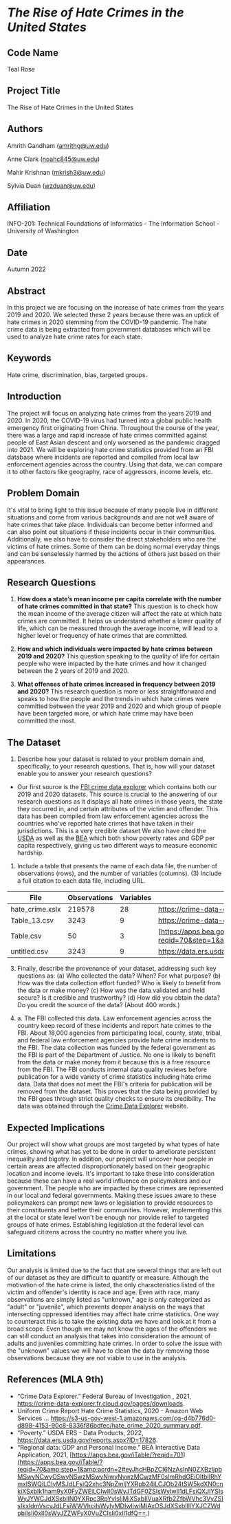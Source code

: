 # *The Rise of Hate Crimes in the United States*

## Code Name
Teal Rose

## Project Title
The Rise of Hate Crimes in the United States

## Authors

Amrith Gandham (amrithg@uw.edu)

Anne Clark (noahc845@uw.edu)

Mahir Krishnan (mkrish3@uw.edu)

Sylvia Duan (wzduan@uw.edu)

## Affiliation
INFO-201: Technical Foundations of Informatics - The Information School - University of Washington

## Date
Autumn 2022

## Abstract
In this project we are focusing on the increase of hate crimes from the years 2019 and 2020. We selected these 2 years because there was an uptick of hate crimes in 2020 stemming from the COVID-19 pandemic. The hate crime data is being extracted from government databases which will be used to analyze hate crime rates for each state.

## Keywords
Hate crime, discrimination, bias, targeted groups.

## Introduction
The project will focus on analyzing hate crimes from the years 2019 and 2020. In 2020, the COVID-19 virus had turned into a global public health emergency first originating from China. Throughout the course of the year, there was a large and rapid increase of hate crimes committed against people of East Asian descent and only worsened as the pandemic dragged into 2021. We will be exploring hate crime statistics provided from an FBI database where incidents are reported and compiled from local law enforcement agencies across the country. Using that data, we can compare it to other factors like geography, race of aggressors, income levels, etc.

## Problem Domain
It's vital to bring light to this issue because of many people live in different situations and come from various backgrounds and are not well aware of hate crimes that take place. Individuals can become better informed and can also point out situations if these incidents occur in their communities. Additionally, we also have to consider the direct stakeholders who are the victims of hate crimes. Some of them can be doing normal everyday things and can be senselessly harmed by the actions of others just based on their appearances.


## Research Questions
1. **How does a state’s mean income per capita correlate with the number of hate crimes committed in that state?**
This question is to check how the mean income of the average citizen will affect the rate at which hate crimes are committed. It helps us understand whether a lower quality of life, which can be measured through the average income, will lead to a higher level or frequency of hate crimes that are committed.


1. **How and which individuals were impacted by hate crimes between 2019 and 2020?**
 This question speaking to the quality of life for certain people who were impacted by the hate crimes and how it changed between the 2 years of 2019 and 2020.

1. **What offenses of hate crimes increased in frequency between 2019 and 2020?**
 This research question is more or less straightforward and speaks to how the people and the trends in which hate crimes were committed between the year 2019 and 2020 and which group of people have been targeted more, or which hate crime may have been committed the most.

## The Dataset
1.  Describe how your dataset is related to your problem domain and, specifically, to your research questions. That is, how will your dataset enable you to answer your research questions?

  * Our first source is the [FBI crime data explorer](https://crime-data-explorer.fr.cloud.gov/pages/downloads) which contains both our 2019 and 2020 datasets. This source is crucial to the answering of our research questions as it displays all hate crimes in those years, the state they occurred in, and certain attributes of the victim and offender. This data has been compiled from law enforcement agencies across the countries who've reported hate crimes that have taken in their jurisdictions. This is a very credible dataset
  We also have cited the [USDA](https://data.ers.usda.gov/reports.aspx?ID=17826) as well as the [BEA](https://apps.bea.gov/iTable/?reqid=70&step=1&acrdn=2#eyJhcHBpZCI6NzAsInN0ZXBzIjpbMSwyNCwyOSwyNSwzMSwyNiwyNywzMCwzMF0sImRhdGEiOltbIlRhYmxlSWQiLCIyMSJdLFsiQ2xhc3NpZmljYXRpb24iLCJOb24tSW5kdXN0cnkiXSxbIk1ham9yX0FyZWEiLCIwIl0sWyJTdGF0ZSIsWyIwIl1dLFsiQXJlYSIsWyJYWCJdXSxbIlN0YXRpc3RpYyIsIjMiXSxbIlVuaXRfb2ZfbWVhc3VyZSIsIkxldmVscyJdLFsiWWVhciIsWyIyMDIwIiwiMjAxOSJdXSxbIlllYXJCZWdpbiIsIi0xIl0sWyJZZWFyX0VuZCIsIi0xIl1dfQ==) which both show poverty rates and GDP per capita respectively, giving us two different ways to measure economic hardship.


1. Include a table that presents the name of each data file, the number of observations (rows), and the number of variables (columns). (3) Include a full citation to each data file, including URL.

| File            | Observations | Variables | URL                                                                                                                                                                                                                                                                                                                                                                                                                                                                             |
|-----------------|--------------|-----------|---------------------------------------------------------------------------------------------------------------------------------------------------------------------------------------------------------------------------------------------------------------------------------------------------------------------------------------------------------------------------------------------------------------------------------------------------------------------------------|
| hate_crime.xslx | 219578       | 28        | https://crime-data-explorer.fr.cloud.gov/pages/downloads                                                                                                                                                                                                                                                                                                                                                                                                                        |
| Table_13.csv    | 3243         | 9         | https://crime-data-explorer.fr.cloud.gov/pages/downloads                                                                                                                                                                                                                                                                                                                                                                                                                        |
| Table.csv       | 50           | 3         | [https://apps.bea.gov/iTable/?reqid=70&step=1](https://apps.bea.gov/iTable/?reqid=70&step=1&acrdn=2#eyJhcHBpZCI6NzAsInN0ZXBzIjpbMSwyNCwyOSwyNSwzMSwyNiwyNywzMCwzMF0sImRhdGEiOltbIlRhYmxlSWQiLCIyMSJdLFsiQ2xhc3NpZmljYXRpb24iLCJOb24tSW5kdXN0cnkiXSxbIk1ham9yX0FyZWEiLCIwIl0sWyJTdGF0ZSIsWyIwIl1dLFsiQXJlYSIsWyJYWCJdXSxbIlN0YXRpc3RpYyIsIjMiXSxbIlVuaXRfb2ZfbWVhc3VyZSIsIkxldmVscyJdLFsiWWVhciIsWyIyMDIwIiwiMjAxOSJdXSxbIlllYXJCZWdpbiIsIi0xIl0sWyJZZWFyX0VuZCIsIi0xIl1dfQ==) | |
| untitled.csv    | 3243         | 9         | https://data.ers.usda.gov/reports.aspx?ID=17826    

3. Finally, describe the provenance of your dataset, addressing such key questions as: (a) Who collected the data? When? For what purpose? (b) How was the data collection effort funded? Who is likely to benefit from the data or make money? (c) How was the data validated and held secure? Is it credible and trustworthy? (d) How did you obtain the data? Do you credit the source of the data? (About 400 words.)

  3. a. The FBI collected this data. Law enforcement agencies across the country keep record of these incidents and report hate crimes to the FBI. About 18,000 agencies from participating local, county, state, tribal, and federal law enforcement agencies provide hate crime incidents to the FBI. The data collection was funded by the federal government as the FBI is part of the Department of Justice. No one is likely to benefit from the data or make money from it because this is a free resource from the FBI. The FBI conducts internal data quality reviews before publication for a wide variety of crime statistics including hate crime data. Data that does not meet the FBI's criteria for publication will be removed from the dataset. This proves that the data being provided by the FBI goes through strict quality checks to ensure its credibility. The data was obtained through the [Crime Data Explorer](https://crime-data-explorer.fr.cloud.gov/pages/downloads) website.


## Expected Implications
Our project will show what groups are most targeted by what types of hate crimes, showing what has yet to be done in order to ameliorate persistent inequality and bigotry. In addition, our project will uncover how people in certain areas are affected disproportionately based on their geographic location and income levels. It's important to take these into consideration because these can have a real world influence on policymakers and our government. The people who are impacted by these crimes are represented in our local and federal governments. Making these issues aware to these policymakers can prompt new laws or legislation to provide resources to their constituents and better their communities. However, implementing this at the local or state level won't be enough nor provide relief to targeted groups of hate crimes. Establishing legislation at the federal level can safeguard citizens across the country no matter where you live.


## Limitations
Our analysis is limited due to the fact that are several things that are left out of our dataset as they are difficult to quantify or measure. Although the motivation of the hate crime is listed, the only characteristics listed of the victim and offender's identity is race and age. Even with race, many observations are simply listed as "unknown," age is only categorized as "adult" or "juvenile", which prevents deeper analysis on the ways that intersecting oppressed identities may affect hate crime statistics. One way to counteract this is to take the existing data we have and look at it from a broad scope. Even though we may not know the ages of the offenders we can still conduct an analysis that takes into consideration the amount of adults and juveniles committing hate crimes. In order to solve the issue with the "unknown" values we will have to clean the data by removing those observations because they are not viable to use in the analysis.

## References (MLA 9th)
- “Crime Data Explorer.” Federal Bureau of Investigation , 2021, https://crime-data-explorer.fr.cloud.gov/pages/downloads.
- Uniform Crime Report Hate Crime Statistics, 2020 - Amazon Web Services ... https://s3-us-gov-west-1.amazonaws.com/cg-d4b776d0-d898-4153-90c8-8336f86bdfec/hate_crime_2020_summary.pdf.
- “Poverty.” USDA ERS - Data Products, 2022, https://data.ers.usda.gov/reports.aspx?ID=17826.
- “Regional data: GDP and Personal Income.” BEA Interactive Data Application, 2021, [https://apps.bea.gov/iTable/?reqid=701](https://apps.bea.gov/iTable/?reqid=70&amp;step=1&amp;acrdn=2#eyJhcHBpZCI6NzAsInN0ZXBzIjpbMSwyNCwyOSwyNSwzMSwyNiwyNywzMCwzMF0sImRhdGEiOltbIlRhYmxlSWQiLCIyMSJdLFsiQ2xhc3NpZmljYXRpb24iLCJOb24tSW5kdXN0cnkiXSxbIk1ham9yX0FyZWEiLCIwIl0sWyJTdGF0ZSIsWyIwIl1dLFsiQXJlYSIsWyJYWCJdXSxbIlN0YXRpc3RpYyIsIjMiXSxbIlVuaXRfb2ZfbWVhc3VyZSIsIkxldmVscyJdLFsiWWVhciIsWyIyMDIwIiwiMjAxOSJdXSxbIlllYXJCZWdpbiIsIi0xIl0sWyJZZWFyX0VuZCIsIi0xIl1dfQ==.)
